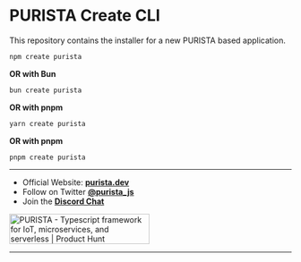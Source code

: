 # PURISTA Create CLI

This repository contains the installer for a new PURISTA based application.

```sh
npm create purista
```

**OR with Bun**

```sh
bun create purista
```

**OR with pnpm**

```sh
yarn create purista
```

**OR with pnpm**

```sh
pnpm create purista
```

---

- Official Website: **[purista.dev](https://purista.dev)**
- Follow on Twitter **[@purista_js](https://twitter.com/purista_js)**
- Join the **[Discord Chat](https://discord.gg/9feaUm3H2v)**

<a href="https://www.producthunt.com/posts/purista?utm_source=badge-featured&utm_medium=badge&utm_souce=badge-purista" target="_blank"><img src="https://api.producthunt.com/widgets/embed-image/v1/featured.svg?post_id=386519&theme=light" alt="PURISTA - Typescript&#0032;framework&#0032;for&#0032;IoT&#0044;&#0032;microservices&#0044;&#0032;and&#0032;serverless | Product Hunt" style="width: 250px; height: 54px;" width="250" height="54" /></a>

---
